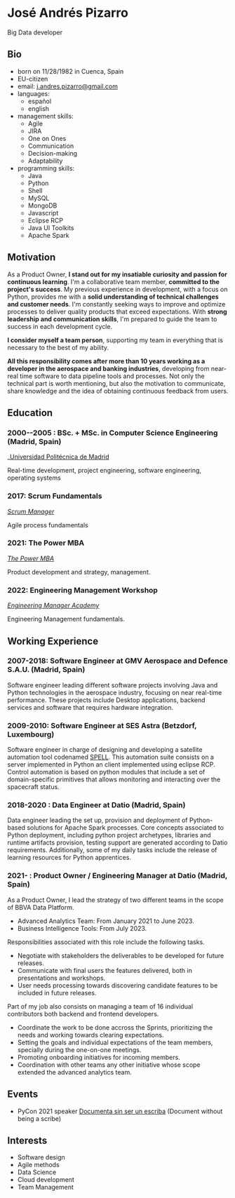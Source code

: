 # José Andrés Pizarro

Big Data developer

## Bio

* born on 11/28/1982 in Cuenca, Spain
* EU-citizen
* email: <j.andres.pizarro@gmail.com>
* languages:
  * español
  * english
* management skills:
  * Agile
  * JIRA
  * One on Ones
  * Communication
  * Decision-making
  * Adaptability
* programming skills:
  * Java
  * Python
  * Shell
  * MySQL
  * MongoDB
  * Javascript
  * Eclipse RCP
  * Java UI Toolkits
  * Apache Spark

## Motivation

As a Product Owner, **I stand out for my insatiable curiosity and passion for continuous learning**. I'm a collaborative team member, **committed to the project's success**. My previous experience in development, with a focus on Python, provides me with a **solid understanding of technical challenges and customer needs**. I'm constantly seeking ways to improve and optimize processes to deliver quality products that exceed expectations. With **strong leadership and communication skills**, I'm prepared to guide the team to success in each development cycle.

**I consider myself a team person**, supporting my team in everything that is necessary to the best of my ability.

**All this responsibility comes after more than 10 years working as a developer in the aerospace and banking industries**, developing from near-real time software to data pipeline tools and processes. Not only the technical part is worth mentioning, but also the motivation to communicate, share knowledge and the idea of obtaining continuous feedback from users.

## Education

### 2000--2005 : BSc. + MSc. in **Computer Science Engineering** (Madrid, Spain)

_[Universidad Politécnica de Madrid](https://fi.upm.es/)

Real-time development, project engineering, software engineering, operating systems

### 2017: Scrum Fundamentals

_[Scrum Manager](http://www.scrummanager.net)_

Agile process fundamentals

### 2021: The Power MBA

_[The Power MBA](http://www.thepowermba.com)_

Product development and strategy, management.

### 2022: Engineering Management Workshop

_[Engineering Manager Academy](http://signup.engineeringmanager.academy)_

Engineering Management fundamentals.

## Working Experience

### 2007-2018: Software Engineer at GMV Aerospace and Defence S.A.U. (Madrid, Spain)

Software engineer leading different software projects involving Java and Python technologies in the aerospace industry, focusing on near real-time performance.
These projects include Desktop applications, backend services and software that requires hardware integration.

### 2009-2010: Software Engineer at SES Astra (Betzdorf, Luxembourg)

Software engineer in charge of designing and developing a satellite automation tool codenamed [SPELL](https://sourceforge.net/projects/spell-sat/).
This automation suite consists on a server implemented in Python an client implemented using eclipse RCP.
Control automation is based on python modules that include a set of domain-specific primitives that allows monitoring and interacting over the
spacecraft status.

### 2018-2020 : Data Engineer at Datio (Madrid, Spain)

Data engineer leading the set up, provision and deployment of Python-based solutions for Apache Spark processes.
Core concepts associated to Python deployment, including python project archetypes, libraries and runtime artifacts provision, testing support are
generated according to Datio requirements. Additionally, some of my daily tasks include the release of learning resources for Python apprentices.

### 2021- : Product Owner / Engineering Manager at Datio (Madrid, Spain)

As a Product Owner, I lead the strategy of two different teams in the scope of BBVA Data Platform.

* Advanced Analytics Team: From January 2021 to June 2023.
* Business Intelligence Tools: From July 2023.

Responsibilities associated with this role include the following tasks.

* Negotiate with stakeholders the deliverables to be developed for future releases.
* Communicate with final users the features delivered, both in presentations and workshops.
* User needs processing towards discovering candidate features to be included in future releases.

Part of my job also consists on managing a team of 16 individual contributors both backend and frontend developers.

* Coordinate the work to be done accross the Sprints, prioritizing the needs and working towards clearing expectations.
* Setting the goals and individual expectations of the team members, specially during the one-on-one meetings.
* Promoting onboarding initiatives for incoming members.
* Coordination with other teams any other initiative whose scope extended the advanced analytics team.

## Events

* PyCon 2021 speaker [Documenta sin ser un escriba](https://www.youtube.com/watch?v=U8SP_Osd8ZY) (Document without being a scribe)

## Interests

* Software design
* Agile methods
* Data Science
* Cloud development
* Team Management
